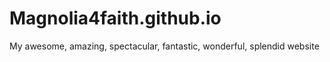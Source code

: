 # Magnolia4faith.github.io
My awesome, amazing, spectacular, fantastic, wonderful, splendid website
